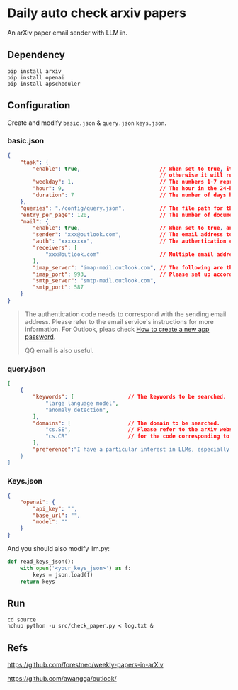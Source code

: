 # Daily auto check arxiv papers

An arXiv paper email sender with LLM in.

## Dependency

```shell
pip install arxiv
pip install openai
pip install apscheduler
```

## Configuration

Create and modify `basic.json` & `query.json` `keys.json`.

### basic.json

```json
{
    "task": {
        "enable": true,                         // When set to true, it will run on a schedule, 
                                                // otherwise it will run temporarily.
        "weekday": 1,                           // The numbers 1-7 represent Monday through Sunday.
        "hour": 9,                              // The hour in the 24-hour clock.
        "duration": 7                           // The number of days between automatic task intervals.
    },
    "queries": "./config/query.json",           // The file path for the query keywords and domains.
    "entry_per_page": 120,                      // The number of documents retrieved per query.
    "mail": {
        "enable": true,                         // When set to true, an email will be sent.
        "sender": "xxx@outlook.com",            // The email address to be used for sending emails.
        "auth": "xxxxxxxx",                     // The authentication code corresponding to the sender.
        "receivers": [
            "xxx@outlook.com"                   // Multiple email addresses can be used for receiving emails.
        ],
        "imap_server": "imap-mail.outlook.com", // The following are the settings for Outlook email. 
        "imap_port": 993,                       // Please set up accordingly for other email providers.
        "smtp_server": "smtp-mail.outlook.com",
        "smtp_port": 587
    }
}
```

> The authentication code needs to correspond with the sending email address. 
> Please refer to the email service's instructions for more information.
> For Outlook, pleas check [How to create a new app password](https://support.microsoft.com/en-us/account-billing/using-app-passwords-with-apps-that-don-t-support-two-step-verification-5896ed9b-4263-e681-128a-a6f2979a7944#ID0EDT).
>
> QQ email is also useful.

### query.json

```json
[
    {
        "keywords": [                 // The keywords to be searched.
            "large language model",
            "anomaly detection",
        ],
        "domains": [                  // The domain to be searched.
            "cs.SE",                  // Please refer to the arXiv website          
            "cs.CR"                   // for the code corresponding to the domain.
        ],
      	"preference":"I have a particular interest in LLMs, especially LLMs apply in software engineering.
    }
]
```

### Keys.json

```json
{
    "openai": {
        "api_key": "",
        "base_url": "",
        "model": ""
    }
}
```
And you should also modify llm.py:

```python
def read_keys_json():
    with open('<your_keys_json>') as f:
        keys = json.load(f)
    return keys
```
## Run

```shell
cd source
nohup python -u src/check_paper.py < log.txt &
```

## Refs

https://github.com/forestneo/weekly-papers-in-arXiv

https://github.com/awangga/outlook/



